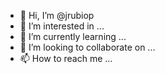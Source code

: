 - 👋 Hi, I’m @jrubiop
- 👀 I’m interested in ...
- 🌱 I’m currently learning ...
- 💞️ I’m looking to collaborate on ...
- 📫 How to reach me ...

<!---
jrubiop/jrubiop is a ✨ special ✨ repository because its `README.md` (this file) appears on your GitHub profile.
You can click the Preview link to take a look at your changes.
--->
